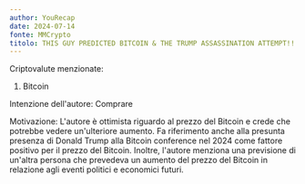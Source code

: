```yaml
---
author: YouRecap
date: 2024-07-14
fonte: MMCrypto
titolo: THIS GUY PREDICTED BITCOIN & THE TRUMP ASSASSINATION ATTEMPT!!!! (3 months ago)
---
```


Criptovalute menzionate:

1. Bitcoin

Intenzione dell'autore: Comprare

Motivazione: L'autore è ottimista riguardo al prezzo del Bitcoin e crede che potrebbe vedere un'ulteriore aumento. Fa riferimento anche alla presunta presenza di Donald Trump alla Bitcoin conference nel 2024 come fattore positivo per il prezzo del Bitcoin. Inoltre, l'autore menziona una previsione di un'altra persona che prevedeva un aumento del prezzo del Bitcoin in relazione agli eventi politici e economici futuri.
